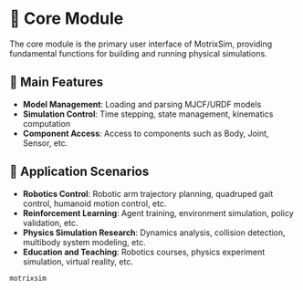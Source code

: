 # 🎯 Core Module

The core module is the primary user interface of MotrixSim, providing fundamental functions for building and running physical simulations.

## 🔧 Main Features

-   **Model Management**: Loading and parsing MJCF/URDF models
-   **Simulation Control**: Time stepping, state management, kinematics computation
-   **Component Access**: Access to components such as Body, Joint, Sensor, etc.

## 🚀 Application Scenarios

-   **Robotics Control**: Robotic arm trajectory planning, quadruped gait control, humanoid motion control, etc.
-   **Reinforcement Learning**: Agent training, environment simulation, policy validation, etc.
-   **Physics Simulation Research**: Dynamics analysis, collision detection, multibody system modeling, etc.
-   **Education and Teaching**: Robotics courses, physics experiment simulation, virtual reality, etc.

```{toctree}
motrixsim
```
